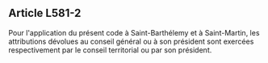 ## Article L581-2

Pour l'application du présent code à Saint-Barthélemy et à Saint-Martin, les attributions dévolues au conseil
général ou à son président sont exercées respectivement par le conseil territorial ou par son président.

